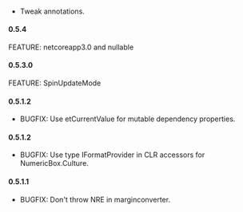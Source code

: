 #### 
* Tweak annotations.

#### 0.5.4
FEATURE: netcoreapp3.0 and nullable

#### 0.5.3.0
FEATURE: SpinUpdateMode

#### 0.5.1.2
* BUGFIX: Use etCurrentValue for mutable dependency properties.

#### 0.5.1.2
* BUGFIX: Use type IFormatProvider in CLR accessors for NumericBox.Culture.

#### 0.5.1.1
* BUGFIX: Don't throw NRE in marginconverter.